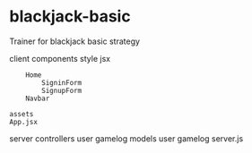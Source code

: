 # blackjack-basic
Trainer for blackjack basic strategy

client
    components
        style
        jsx


        Home
            SigninForm
            SignupForm
        Navbar

    assets
    App.jsx

server
    controllers
        user
        gamelog
    models
        user
        gamelog
    server.js


